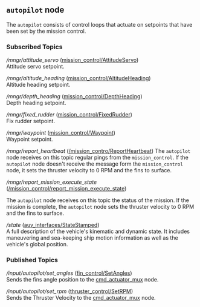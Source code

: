 ## `autopilot` node
The `autopilot` consists of control loops that actuate on setpoints that have been set by the mission control.

### Subscribed Topics

*/mngr/attitude_servo* ([mission_control/AttitudeServo](../mission_control/msg/AttitudeServo.msg))  
Attitude servo setpoint.

*/mngr/altitude_heading* ([mission_control/AltitudeHeading](../mission_control/msg/AltitudeHeading.msg))  
Altitude heading setpoint.

*/mngr/depth_heading* ([mission_control/DepthHeading](../mission_control/msg/DepthHeading.msg))  
Depth heading setpoint.

*/mngr/fixed_rudder* ([mission_control/FixedRudder](../mission_control/msg/FixedRudder.msg))  
Fix rudder setpoint.

*/mngr/waypoint* ([mission_control/Waypoint](../mission_control/msg/Waypoint.msg))  
Waypoint setpoint.

*/mngr/report_heartbeat* ([/mission_contro/ReportHeartbeat](../mission_control/msg/ReportHeartbeat.msg))
The `autopilot` node receives on this topic regular pings from the `mission_control`. If the `autopilot` node doesn't receive the message form the `mission_control` node, it sets the thruster velocity to 0 RPM and the fins to surface.

*/mngr/report_mission_execute_state* ([/mission_control/report_mission_execute_state](../mission_control/msg/ReportExecuteMissionState.msg))  

The `autopilot` node receives on this topic the status of the mission. If the mission is complete, the `autopilot` node sets the thruster velocity to 0 RPM and the fins to surface.

*/state* ([auv_interfaces/StateStamped](../auv_interfaces/msg/State.msg))  
A full description of the vehicle's kinematic and dynamic state. It includes maneuvering and sea-keeping ship motion information as well as the vehicle's global position.

### Published Topics

*/input/autopilot/set_angles* ([fin_control/SetAngles](../fin_control/msg/SetAngles.msg))  
Sends the fins angle position to the [cmd_actuator_mux](../cmd_actuators_mux/README.md) node.

*/input/autopilot/set_rpm* ([thruster_control/SetRPM](../thruster_control/msg/SetRPM.msg))  
Sends the Thruster Velocity to the [cmd_actuator_mux](../cmd_actuators_mux/README.md) node.

